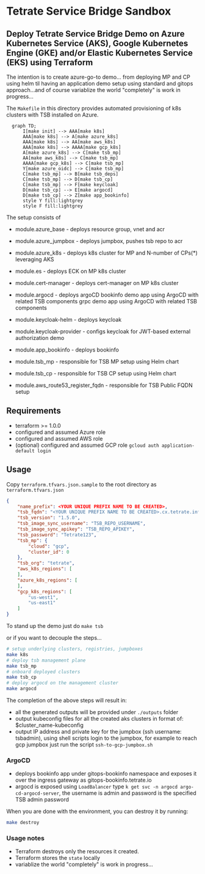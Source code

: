 # Tetrate Service Bridge Sandbox

## Deploy Tetrate Service Bridge Demo on Azure Kubernetes Service (AKS), Google Kubernetes Engine (GKE) and/or Elastic Kubernetes Service (EKS) using Terraform

The intention is to create azure-go-to demo... from deploying MP and CP using helm til having an application demo setup using standard and gitops approach...and of course variablize the world "completely" is work in progress...

The `Makefile` in this directory provides automated provisioning of k8s clusters with TSB installed on Azure.

```mermaid
  graph TD;
      I[make init] --> AAA[make k8s]
      AAA[make k8s] --> A[make azure_k8s]
      AAA[make k8s] --> AA[make aws_k8s]
      AAA[make k8s] --> AAAA[make gcp_k8s]
      A[make azure_k8s] --> C[make tsb_mp]
      AA[make aws_k8s] --> C[make tsb_mp]
      AAAA[make gcp_k8s] --> C[make tsb_mp]
      Y[make azure_oidc] --> C[make tsb_mp]
      C[make tsb_mp] --> B[make tsb_deps]
      C[make tsb_mp] --> D[make tsb_cp]
      C[make tsb_mp] --> F[make keycloak]
      D[make tsb_cp] --> E[make argocd]
      D[make tsb_cp] --> Z[make app_bookinfo]
      style Y fill:lightgrey
      style F fill:lightgrey
```

The setup consists of

- module.azure_base - deploys resource group, vnet and acr
- module.azure_jumpbox - deploys jumpbox, pushes tsb repo to acr
- module.azure_k8s - deploys k8s cluster for MP and N-number of CPs(\*) leveraging AKS

- module.es - deploys ECK on MP k8s cluster
- module.cert-manager - deploys cert-manager on MP k8s cluster
- module.argocd - deploys argoCD
  bookinfo demo app using ArgoCD with related TSB components
  grpc demo app using ArgoCD with related TSB components
- module.keycloak-helm - deploys keycloak
- module.keycloak-provider - configs keycloak for JWT-based external authorization demo
- module.app_bookinfo - deploys bookinfo

- module.tsb_mp - responsible for TSB MP setup using Helm chart
- module.tsb_cp - responsible for TSB CP setup using Helm chart
- module.aws_route53_register_fqdn - responsible for TSB Public FQDN setup

## Requirements

- terraform >= 1.0.0
- configured and assumed Azure role
- configured and assumed AWS role
- (optional) configured and assumed GCP role `gcloud auth application-default login`

## Usage

Copy `terraform.tfvars.json.sample` to the root directory as `terraform.tfvars.json`

```json
{
    "name_prefix": <YOUR UNIQUE PREFIX NAME TO BE CREATED>,
    "tsb_fqdn": "<YOUR UNIQUE PREFIX NAME TO BE CREATED>.cx.tetrate.info",
    "tsb_version": "1.5.0",
    "tsb_image_sync_username": "TSB_REPO_USERNAME",
    "tsb_image_sync_apikey": "TSB_REPO_APIKEY",
    "tsb_password": "Tetrate123",
    "tsb_mp": {
        "cloud": "gcp",
        "cluster_id": 0
    },
    "tsb_org": "tetrate",
    "aws_k8s_regions": [
    ],
    "azure_k8s_regions": [
    ],
    "gcp_k8s_regions": [
        "us-west1",
        "us-east1"
    ]
}
```

To stand up the demo just do `make tsb`

or if you want to decouple the steps...

```bash
# setup underlying clusters, registries, jumpboxes
make k8s
# deploy tsb management plane
make tsb_mp
# onboard deployed clusters
make tsb_cp
# deploy argocd on the management cluster
make argocd
```

The completion of the above steps will result in:

- all the generated outputs will be provided under `./outputs` folder
- output kubeconfig files for all the created aks clusters in format of: $cluster_name-kubeconfig
- output IP address and private key for the jumpbox (ssh username: tsbadmin), using shell scripts login to the jumpbox, for example to reach gcp jumpbox just run the script `ssh-to-gcp-jumpbox.sh`

### ArgoCD

- deploys bookinfo app under gitops-bookinfo namespace and exposes it over the ingress gateway as gitops-bookinfo.tetrate.io
- argocd is exposed using `LoadBalancer` type `k get svc -n argocd argo-cd-argocd-server`, the username is admin and password is the specified TSB admin password

When you are done with the environment, you can destroy it by running:

```bash
make destroy
```

### Usage notes

- Terraform destroys only the resources it created.
- Terraform stores the `state` locally
- variablize the world "completely" is work in progress...
